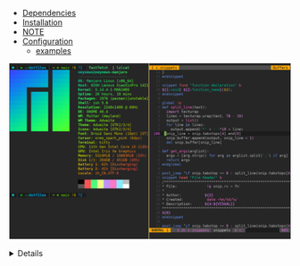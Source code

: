 <!-- vim-markdown-toc Marked -->

- [Dependencies](#dependencies)
- [Installation](#installation)
- [NOTE](#note)
- [Configuration](#configuration)
  - [examples](#examples)

<!-- vim-markdown-toc -->

![example](./archive/img/example.png)

<details>Environment<details>

- **Terminal**: kitty(extra: alacritty, tmux) 
- **Shell** : zsh
- **Editor**: vscode, vim(:SpaceVim), emacs(Doomemacs, Spacemacs), typora
- **Font:** Droid Sans Mono, DejaVu Sans Mono
- **Input:** fcitx5
- **Linux:**  mangaro gdm gnome40
- **Networktools:** qv2ray, v2raya(kernel: v2ray)
- **Misc:** cheat, crontab

Dependencies
---

- stow: my all dotfiles directory is fit for stow

Installation
---
```zsh
# gitlab
git clone --depth=1  https://gitlab.com/oeyoews/dotfiles.git ~
```

```zsh
# or use github(mirror from gitlab)
git clone --depth=1  https://github.com/oeyoews/dotfiles.git ~
```

```zsh
# or use gitee(mirror from gitlab)
git clone --depth=1  https://gitee.com/oeyoews/dotfiles.git ~
```

NOTE
---

- this last reposonity location in your directory  must be like this : ~/dotfiles

Configuration
-

### examples
```zsh
  # omz(improve version for oh-my-zsh)
  cd ~/dotfiles
  stow omz
```

```zsh 
# other configure in ~/dotfiles/archive
  cd ~/dotfiles/archive
  stow -t ~ ideavimrc
```
